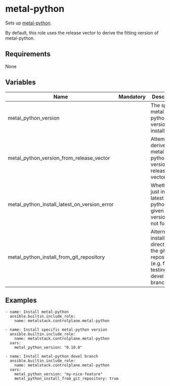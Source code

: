 # metal-python

Sets up [metal-python](https://github.com/metal-stack/metal-python).

By default, this role uses the release vector to derive the fitting version of metal-python.

## Requirements

None

## Variables

| Name                                         | Mandatory | Description                                                                               |
| -------------------------------------------- | --------- | ----------------------------------------------------------------------------------------- |
| metal_python_version                         |           | The specific metal-python version to install.                                             |
| metal_python_version_from_release_vector     |           | Attempts to derive fitting metal-python version from release vector                       |
| metal_python_install_latest_on_version_error |           | Whether to just install latest metal-python when given version was not found              |
| metal_python_install_from_git_repository     |           | Alternatively, install directly from the git repository (e.g. for testing a devel branch) |

## Examples

```
- name: Install metal-python
  ansible.builtin.include_role:
    name: metalstack.controlplane.metal-python

- name: Install specific metal-python version
  ansible.builtin.include_role:
    name: metalstack.controlplane.metal-python
  vars:
    metal_python_version: "0.10.0"

- name: Install metal-python devel branch
  ansible.builtin.include_role:
    name: metalstack.controlplane.metal-python
  vars:
    metal_python_version: "my-nice-feature"
    metal_python_install_from_git_repository: true
```
